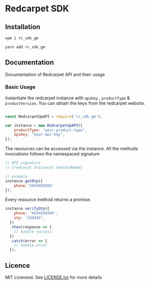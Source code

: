 # Redcarpet SDK

## Installation

```bash
npm i rc_sdk_gm
```

```bash
yarn add rc_sdk_gm
```
## Documentation

Documentation of Redcarpet API and their usage 

### Basic Usage

Instantiate the redcarpet instance with `apiKey` , `productType` & `productVersion`. You can obtain the keys from the redcarpet website.

```js

const RedcarpetUpAPI = require('rc_sdk_gm');

var instance = new RedcarpetUpAPI({
    productType: "your-product-type",
    apiKey: "your-api-key",
});
```

The resources can be accessed via the instance. All the methods invocations follows the namespaced signature

```js
// API signature
// {redcarpt Instance}.{methodName}

// example
instance.getOtp({
    phone:'XXXXXXXXXX'
});
```

Every resource method returns a promise.

```js
instance.verifyOtp({
    phone: 'XXXXXXXXXX',
    otp: '234343',
  })
  .then(response => {
    // handle success
  })
  .catch(error => {
    // handle error
  });
```

## Licence

MIT Licensed. See [LICENSE.txt](LICENSE.txt) for more details